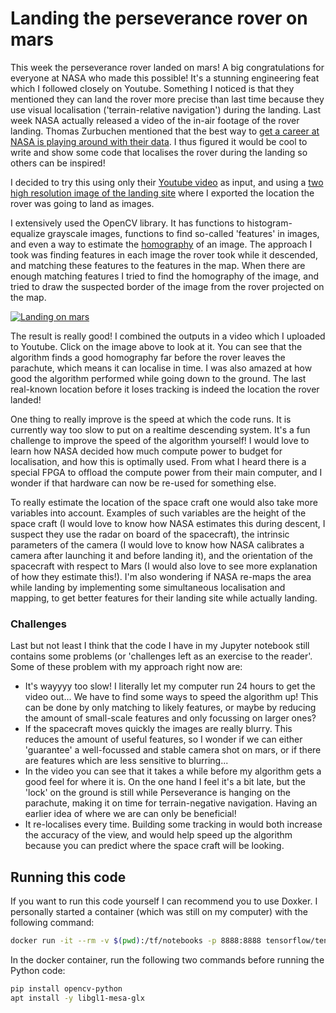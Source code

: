 # Landing the perseverance rover on mars 
This week the perseverance rover landed on mars! A big congratulations for everyone at NASA who made this possible! It's a stunning engineering feat which I followed closely on Youtube. Something I noticed is that they mentioned they can land the rover more precise than last time because they use visual localisation ('terrain-relative navigation') during the landing. 
Last week NASA actually released a video of the in-air footage of the rover landing. Thomas Zurbuchen mentioned that the best way to [get a career at NASA is playing around with their data](https://youtu.be/gYQwuYZbA6o?t=5119). I thus figured it would be cool to write and show some code that localises the rover during the landing so others can be inspired!

I decided to try this using only their [Youtube video](https://www.youtube.com/watch?v=L1taqzNovbk) as input, and using a [two high resolution image of the landing site](https://mars.nasa.gov/mars2020/mission/where-is-the-rover/) where I exported the location the rover was going to land as images. 

I extensively used the OpenCV library. It has functions to histogram-equalize grayscale images, functions to find so-called 'features' in images, and even a way to estimate the [homography](https://en.wikipedia.org/wiki/Homography_(computer_vision)) of an image. The approach I took was finding features in each image the rover took while it descended, and matching these features to the features in the map. When there are enough matching features I tried to find the homography of the image, and tried to draw the suspected border of the image from the rover projected on the map. 

[![Landing on mars](https://img.youtube.com/vi/FDepBWv65-k/0.jpg)](https://www.youtube.com/watch?v=FDepBWv65-k "Youtube video landing on mars")

The result is really good! I combined the outputs in a video which I uploaded to Youtube. Click on the image above to look at it. You can see that the algorithm finds a good homography far before the rover leaves the parachute, which means it can localise in time. I was also amazed at how good the algorithm performed while going down to the ground. The last real-known location before it loses tracking is indeed the location the rover landed!

One thing to really improve is the speed at which the code runs. It is currently way too slow to put on a realtime descending system. It's a fun challenge to improve the speed of the algorithm yourself! I would love to learn how NASA decided how much compute power to budget for localisation, and how this is optimally used. From what I heard there is a special FPGA to offload the compute power from their main computer, and I wonder if that hardware can now be re-used for something else. 

To really estimate the location of the space craft one would also take more variables into account. Examples of such variables are the height of the space craft (I would love to know how NASA estimates this during descent, I suspect they use the radar on board of the spacecraft), the intrinsic parameters of the camera (I would love to know how NASA calibrates a camera after launching it and before landing it), and the orientation of the spacecraft with respect to Mars (I would also love to see more explanation of how they estimate this!). I'm also wondering if NASA re-maps the area while landing by implementing some simultaneous localisation and mapping, to get better features for their landing site while actually landing. 

### Challenges 
Last but not least I think that the code I have in my Jupyter notebook still contains some problems (or 'challenges left as an exercise to the reader'. Some of these problem with my approach right now are: 
* It's wayyyy too slow! I literally let my computer run 24 hours to get the video out... We have to find some ways to speed the algorithm up! This can be done by only matching to likely features, or maybe by reducing the amount of small-scale features and only focussing on larger ones? 
* If the spacecraft moves quickly the images are really blurry. This reduces the amount of useful features, so I wonder if we can either 'guarantee' a well-focussed and stable camera shot on mars, or if there are features which are less sensitive to blurring... 
* In the video you can see that it takes a while before my algorithm gets a good feel for where it is. On the one hand I feel it's a bit late, but the 'lock' on the ground is still while Perseverance is hanging on the parachute, making it on time for terrain-negative navigation. Having an earlier idea of where we are can only be beneficial!
* It re-localises every time. Building some tracking in would both increase the accuracy of the view, and would help speed up the algorithm because you can predict where the space craft will be looking. 

## Running this code
If you want to run this code yourself I can recommend you to use Doxker. I personally started a container (which was still on my computer) with the following command: 
```bash
docker run -it --rm -v $(pwd):/tf/notebooks -p 8888:8888 tensorflow/tensorflow:latest-jupyter
```

In the docker container, run the following two commands before running the Python code: 
```bash
pip install opencv-python
apt install -y libgl1-mesa-glx
```


